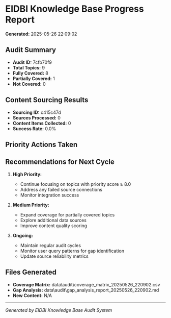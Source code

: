 # EIDBI Knowledge Base Progress Report

**Generated:** 2025-05-26 22:09:02

## Audit Summary

- **Audit ID:** 7cfb70f9
- **Total Topics:** 9
- **Fully Covered:** 8
- **Partially Covered:** 1
- **Not Covered:** 0

## Content Sourcing Results

- **Sourcing ID:** c415c47d
- **Sources Processed:** 0
- **Content Items Collected:** 0
- **Success Rate:** 0.0%

## Priority Actions Taken

## Recommendations for Next Cycle

1. **High Priority:**
   - Continue focusing on topics with priority score ≥ 8.0
   - Address any failed source connections
   - Monitor integration success

2. **Medium Priority:**
   - Expand coverage for partially covered topics
   - Explore additional data sources
   - Improve content quality scoring

3. **Ongoing:**
   - Maintain regular audit cycles
   - Monitor user query patterns for gap identification
   - Update source reliability metrics

## Files Generated

- **Coverage Matrix:** data\audit\coverage_matrix_20250526_220902.csv
- **Gap Analysis:** data\audit\gap_analysis_report_20250526_220902.md
- **New Content:** N/A

---
*Generated by EIDBI Knowledge Base Audit System*

